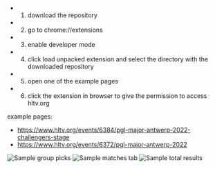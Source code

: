 * 1) download the repository
* 2) go to chrome://extensions
* 3) enable developer mode
* 4) click load unpacked extension and select the directory with the downloaded repository
* 5) open one of the example pages
* 6) click the extension in browser to give the permission to access hltv.org

example pages: 
* https://www.hltv.org/events/6384/pgl-major-antwerp-2022-challengers-stage
* https://www.hltv.org/events/6372/pgl-major-antwerp-2022

![Sample group picks](https://user-images.githubusercontent.com/40565718/198851725-ed03e1b8-a7cf-46c1-a98a-442bd01af1ef.png)
![Sample matches tab](https://user-images.githubusercontent.com/40565718/198851740-ed67565e-fa7e-4ea4-810a-12b54374e40d.png)
![Sample total results](https://user-images.githubusercontent.com/40565718/198851741-80be4b1b-449e-441a-b12f-b7dcaebb948b.png)
